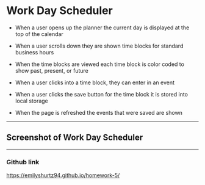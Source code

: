 # Work Day Scheduler

* When a user opens up the planner the current day is displayed at the top of the calendar

* When a user scrolls down they are shown time blocks for standard business hours

* When the time blocks are viewed each time block is color coded to show past, present, or future

* When a user clicks into a time block, they can enter in an event

* When a user clicks the save button for the time block it is stored into local storage

* When the page is refreshed the events that were saved are shown
---

## Screenshot of Work Day Scheduler


---

### Github link
https://emilyshurtz94.github.io/homework-5/